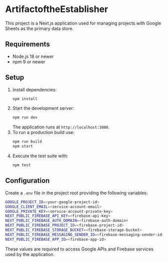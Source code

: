 # ArtifactoftheEstablisher

This project is a Next.js application used for managing projects with Google Sheets as the primary data store.

## Requirements
- Node.js 18 or newer
- npm 9 or newer

## Setup
1. Install dependencies:
   ```bash
   npm install
   ```
2. Start the development server:
   ```bash
   npm run dev
   ```
   The application runs at `http://localhost:3000`.
3. To run a production build use:
   ```bash
   npm run build
   npm start
   ```
4. Execute the test suite with:
   ```bash
   npm test
   ```

## Configuration
Create a `.env` file in the project root providing the following variables:

```bash
GOOGLE_PROJECT_ID=<your-google-project-id>
GOOGLE_CLIENT_EMAIL=<service-account-email>
GOOGLE_PRIVATE_KEY=<service-account-private-key>
NEXT_PUBLIC_FIREBASE_API_KEY=<firebase-api-key>
NEXT_PUBLIC_FIREBASE_AUTH_DOMAIN=<firebase-auth-domain>
NEXT_PUBLIC_FIREBASE_PROJECT_ID=<firebase-project-id>
NEXT_PUBLIC_FIREBASE_STORAGE_BUCKET=<firebase-storage-bucket>
NEXT_PUBLIC_FIREBASE_MESSAGING_SENDER_ID=<firebase-messaging-sender-id>
NEXT_PUBLIC_FIREBASE_APP_ID=<firebase-app-id>
```

These values are required to access Google APIs and Firebase services used by the application.
